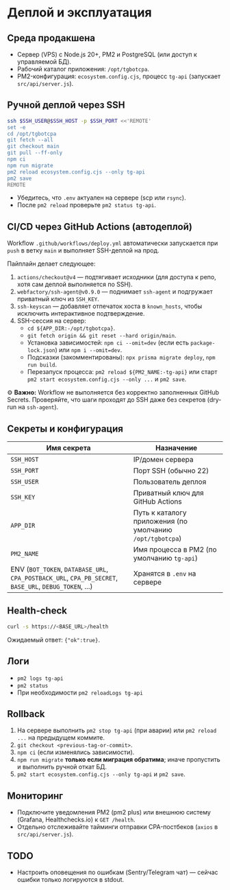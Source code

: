 # Деплой и эксплуатация

## Среда продакшена
- Сервер (VPS) с Node.js 20+, PM2 и PostgreSQL (или доступ к управляемой БД).
- Рабочий каталог приложения: `/opt/tgbotcpa`.
- PM2-конфигурация: `ecosystem.config.cjs`, процесс `tg-api` (запускает `src/api/server.js`).

## Ручной деплой через SSH
```bash
ssh $SSH_USER@$SSH_HOST -p $SSH_PORT <<'REMOTE'
set -e
cd /opt/tgbotcpa
git fetch --all
git checkout main
git pull --ff-only
npm ci
npm run migrate
pm2 reload ecosystem.config.cjs --only tg-api
pm2 save
REMOTE
```
- Убедитесь, что `.env` актуален на сервере (scp или `rsync`).
- После `pm2 reload` проверьте `pm2 status tg-api`.

## CI/CD через GitHub Actions (автодеплой)
Workflow `.github/workflows/deploy.yml` автоматически запускается при `push` в ветку `main` и выполняет SSH-деплой на прод.

Пайплайн делает следующее:
1. `actions/checkout@v4` — подтягивает исходники (для доступа к репо, хотя сам деплой выполняется по SSH).
2. `webfactory/ssh-agent@v0.9.0` — поднимает `ssh-agent` и подгружает приватный ключ из `SSH_KEY`.
3. `ssh-keyscan` — добавляет отпечаток хоста в `known_hosts`, чтобы исключить интерактивное подтверждение.
4. SSH-сессия на сервер:
   - `cd ${APP_DIR:-/opt/tgbotcpa}`.
   - `git fetch origin && git reset --hard origin/main`.
   - Установка зависимостей: `npm ci --omit=dev` (если есть `package-lock.json`) или `npm i --omit=dev`.
   - Подсказки (закомментированы): `npx prisma migrate deploy`, `npm run build`.
   - Перезапуск процесса: `pm2 reload ${PM2_NAME:-tg-api}` или старт `pm2 start ecosystem.config.cjs --only ...` и `pm2 save`.

⚙️ **Важно:** Workflow не выполняется без корректно заполненных GitHub Secrets. Проверяйте, что шаги проходят до SSH даже без секретов (dry-run на `ssh-agent`).

## Секреты и конфигурация
| Имя секрета | Назначение |
|-------------|------------|
| `SSH_HOST` | IP/домен сервера |
| `SSH_PORT` | Порт SSH (обычно 22) |
| `SSH_USER` | Пользователь деплоя |
| `SSH_KEY` | Приватный ключ для GitHub Actions |
| `APP_DIR` | Путь к каталогу приложения (по умолчанию `/opt/tgbotcpa`) |
| `PM2_NAME` | Имя процесса в PM2 (по умолчанию `tg-api`) |
| ENV (`BOT_TOKEN`, `DATABASE_URL`, `CPA_POSTBACK_URL`, `CPA_PB_SECRET`, `BASE_URL`, `DEBUG_TOKEN`, ...) | Хранятся в `.env` на сервере |

## Health-check
```bash
curl -s https://<BASE_URL>/health
```
Ожидаемый ответ: `{"ok":true}`.

## Логи
- `pm2 logs tg-api`
- `pm2 status`
- При необходимости `pm2 reloadLogs tg-api`

## Rollback
1. На сервере выполнить `pm2 stop tg-api` (при аварии) или `pm2 reload ...` на предыдущем коммите.
2. `git checkout <previous-tag-or-commit>`.
3. `npm ci` (если изменялись зависимости).
4. `npm run migrate` **только если миграция обратима**; иначе пропустить и выполнить ручной откат БД.
5. `pm2 start ecosystem.config.cjs --only tg-api` и `pm2 save`.

## Мониторинг
- Подключите уведомления PM2 (pm2 plus) или внешнюю систему (Grafana, Healthchecks.io) к `GET /health`.
- Отдельно отслеживайте тайминги отправки CPA-постбеков (`axios` в `src/api/server.js`).

## TODO
- Настроить оповещения по ошибкам (Sentry/Telegram чат) — сейчас ошибки только логируются в stdout.
